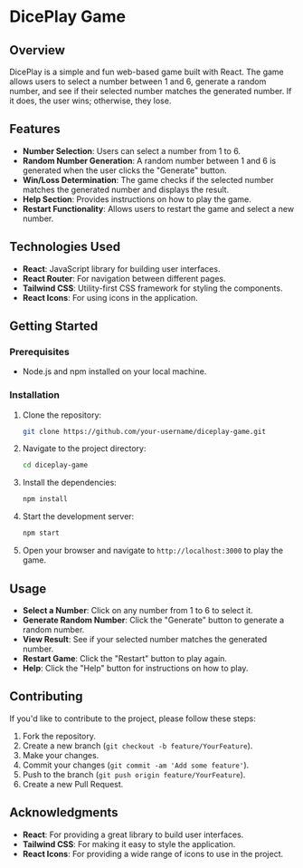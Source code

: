 # DicePlay Game

## Overview

DicePlay is a simple and fun web-based game built with React. The game allows users to select a number between 1 and 6, generate a random number, and see if their selected number matches the generated number. If it does, the user wins; otherwise, they lose.

## Features

-   **Number Selection**: Users can select a number from 1 to 6.
-   **Random Number Generation**: A random number between 1 and 6 is generated when the user clicks the "Generate" button.
-   **Win/Loss Determination**: The game checks if the selected number matches the generated number and displays the result.
-   **Help Section**: Provides instructions on how to play the game.
-   **Restart Functionality**: Allows users to restart the game and select a new number.

## Technologies Used

-   **React**: JavaScript library for building user interfaces.
-   **React Router**: For navigation between different pages.
-   **Tailwind CSS**: Utility-first CSS framework for styling the components.
-   **React Icons**: For using icons in the application.

## Getting Started

### Prerequisites

-   Node.js and npm installed on your local machine.

### Installation

1. Clone the repository:

    ```bash
    git clone https://github.com/your-username/diceplay-game.git
    ```

2. Navigate to the project directory:

    ```bash
    cd diceplay-game
    ```

3. Install the dependencies:

    ```bash
    npm install
    ```

4. Start the development server:

    ```bash
    npm start
    ```

5. Open your browser and navigate to `http://localhost:3000` to play the game.

## Usage

-   **Select a Number**: Click on any number from 1 to 6 to select it.
-   **Generate Random Number**: Click the "Generate" button to generate a random number.
-   **View Result**: See if your selected number matches the generated number.
-   **Restart Game**: Click the "Restart" button to play again.
-   **Help**: Click the "Help" button for instructions on how to play.

## Contributing

If you'd like to contribute to the project, please follow these steps:

1. Fork the repository.
2. Create a new branch (`git checkout -b feature/YourFeature`).
3. Make your changes.
4. Commit your changes (`git commit -am 'Add some feature'`).
5. Push to the branch (`git push origin feature/YourFeature`).
6. Create a new Pull Request.

## Acknowledgments

-   **React**: For providing a great library to build user interfaces.
-   **Tailwind CSS**: For making it easy to style the application.
-   **React Icons**: For providing a wide range of icons to use in the project.
